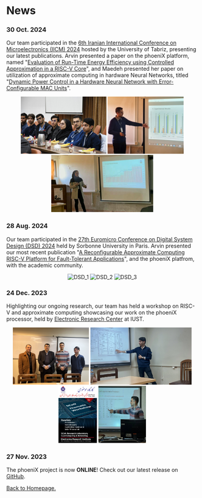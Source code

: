 # News

### **30 Oct. 2024** 

Our team participated in the [6th Iranian International Conference on Microelectronics (IICM) 2024](https://iicm-conf.ir/2024) hosted by the University of Tabriz, presenting our latest publications. Arvin presented a paper on the phoeniX platform, named "[Evaluation of Run-Time Energy Efficiency using Controlled Approximation in a RISC-V Core](https://arxiv.org/abs/2410.07027)", and Maedeh presented her paper on utilization of approximate computing in hardware Neural Networks, titled "[Dynamic Power Control in a Hardware Neural Network with Error-Configurable MAC Units](https://arxiv.org/abs/2410.10545)".

<p align="center" >
<img src="../news/images/IICM_1.jpg"  alt="IICM_1" height="150"/>
<img src="../news/images/IICM_2.JPG"  alt="IICM_2" height="150"/>
<img src="../news/images/IICM_3.jpg"  alt="IICM_3" height="150"/>
</p>

### **28 Aug. 2024** 

Our team participated in the [27th Euromicro Conference on Digital System Design (DSD) 2024](https://dsd-seaa.com/dsd2024/) held by Sorbonne University in Paris. Arvin presented our most recent publication "[A Reconfigurable Approximate Computing RISC-V Platform for Fault-Tolerant Applications](https://ieeexplore.ieee.org/abstract/document/10741850/)", and the phoeniX platfrom, with the academic community.

<p align="center" >
<img src="../news/images/DSD_1.png"  alt="DSD_1" height="150"/>
<img src="../news/images/DSD_2.png"  alt="DSD_2" height="150"/>
<img src="../news/images/DSD_3.png"  alt="DSD_3" height="150"/>
</p>

### **24 Dec. 2023** 

Highlighting our ongoing research, our team has held a workshop on RISC-V and approximate computing showcasing our work on the phoeniX processor, held by [Electronic Research Center](https://erc.iust.ac.ir/index.php?sid=45&slc_lang=fa) at IUST.

<p align="center" >
<img src="../news/images/2.JPG"  alt="1" height="150"/>
<img src="../news/images/4.JPG"  alt="2" height="150"/>
<img src="../news/images/ERC_Poster.jpg"  alt="4" height="150"/>
<img src="../news/images/5.JPG"  alt="3" height="150"/>
</p>

### **27 Nov. 2023** 

The phoeniX project is now **ONLINE**! Check out our latest release on [GitHub](https://github.com/phoeniX-Digital-Design/phoeniX).

[Back to Homepage.](./README.md)